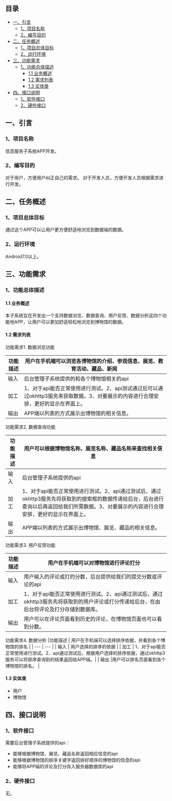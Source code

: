 ## 目录

* [一、引言](#引言)
    * [1、项目名称](#项目名称)
    * [2、编写目的](#编写目的)
* [二、任务概述](#任务概述)
    * [1、项目总体目标](#项目总体目标)
    * [2、运行环境](#运行环境)
* [三、功能需求](#功能需求)
    * [1、功能总体描述](#功能总体描述)
        * [1.1 业务概述](#业务概述)
        * [1.2 需求列表](#需求列表)
        * [1.3 实体类](#实体类)
* [四、接口说明](#接口说明)
    * [1、软件接口](#软件接口)
    * [2、硬件接口](#硬件接口)


## 一、引言
### 1、项目名称
 信息服务子系统APP开发。
### 2、编写目的
对于用户，方便用户纠正自己的需求。
对于开发人员，方便开发人员根据需求进行开发。
## 二、任务概述

### 1、项目总体目标
通过这个APP可以让用户更方便舒适地浏览到数据端的数据。


### 2、运行环境
Android7.0以上。


## 三、功能需求
### 1、功能总体描述

#### 1.1 业务概述
本子系统旨在开发出一个支持数据浏览、数据查询、用户反馈、数据分析这四个功能地APP，让用户可以更加舒适轻松地浏览到博物馆的数据。

#### 1.2 需求列表

功能需求1.  数据浏览功能       

| 功能描述 |用户在手机端可以浏览各博物馆的介绍、参观信息、展览、教育活动、藏品、新闻  |
| --- | --- |
| 输入 | 后台管理子系统提供的和各个博物馆相关的api |
| 加工 | 1、对于api能否正常使用进行测试。2、api测试通过后可以通过okhttp3服务来获取数据。3、对要展示的内容进行合理安排，更好的显示在界面上。|
| 输出 | APP端以列表的方式展示出博物馆的相关信息。 |


功能需求2. 数据查询功能

|功能描述  | 用户可以根据博物馆名称、展览名称、藏品名称来查找相关信息 |
| --- | --- |
| 输入 |后台管理子系统提供的api  |
| 加工 | 1、对于api能否正常使用进行测试。2、api通过测试后，通过okhttp3服务先将获取到的搜索框的数据传递给后台，后台进行查询以后再返回给我们所需数据。3、对要展示的内容进行合理安排，更好的显示在界面上。|
| 输出 |APP端以列表的方式展示出博物馆、展览、藏品的相关信息。  |

功能需求3. 用户反馈功能

|功能描述  | 用户在手机端可以对博物馆进行评论打分 |
| --- | --- |
| 输入 | 用户输入的评论或打的分数，后台提供给我们的提交分数或评论的api  |
| 加工 | 1、对于api能否正常使用进行测试。2、api通过测试后，通过okhttp3服务先将获取到的用户评论或打分传递给后台，在由后台将评论及打分存储到数据库。|
| 输出 |用户可以在评论页面看到历史的评论，在博物馆页面也可以看到分数。 |

功能需求4. 数据分析
|功能描述  | 用户在手机端可以选择排序依据，并看到各个博物馆的排名 |
| --- | --- |
| 输入 | 用户选择的排序的依据 |
| 加工 | 1、对于api能否正常使用进行测试。2、api通过测试后，根据用户选择的排序依据，通过okhttp3服务可以将排序查询到的结果返回给APP端。|
| 输出 |用户可以排名页面看到各个博物馆的排名。 |

#### 1.3 实体类

* 用户
* 博物馆



## 四、接口说明
### 1、软件接口
需要后台管理子系统提供的api：

* 能够根据博物馆、展览、藏品名称返回相应信息的api
* 能够根据博物馆的排序关键字返回排好顺序的博物馆的信息的api
* 能够将APP端的评论及打分存入服务器数据库的api

### 2、硬件接口
无。

